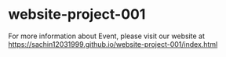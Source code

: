 # website-project-001
For more information about Event, please visit our website at https://sachin12031999.github.io/website-project-001/index.html  
